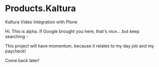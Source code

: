 Products.Kaltura
================

Kaltura Video Integration with Plone

Hi.   This is alpha.  If Google brought you here, that's nice... but keep searching -

This project will have momentum, because it relates to my day job and my paycheck!

Come back later!
